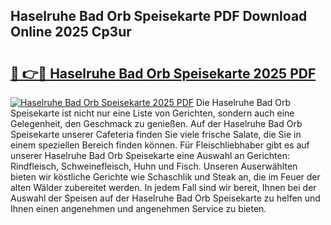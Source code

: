 ## Haselruhe Bad Orb Speisekarte PDF Download Online 2025 Cp3ur

# <h2><a href="http://gc9g8q.nevu.top/?p=Haselruhe+Bad+Orb+Speisekarte">🔗 👉🔴 Haselruhe Bad Orb Speisekarte 2025 PDF</a></h2>

[![Haselruhe Bad Orb Speisekarte 2025 PDF](https://i.imgur.com/dBaPXMq.png)](http://gc9g8q.nevu.top/?p=Haselruhe+Bad+Orb+Speisekarte)
Die Haselruhe Bad Orb Speisekarte ist nicht nur eine Liste von Gerichten, sondern auch eine Gelegenheit, den Geschmack zu genießen. Auf der Haselruhe Bad Orb Speisekarte unserer Cafeteria finden Sie viele frische Salate, die Sie in einem speziellen Bereich finden können. Für Fleischliebhaber gibt es auf unserer Haselruhe Bad Orb Speisekarte eine Auswahl an Gerichten: Rindfleisch, Schweinefleisch, Huhn und Fisch. Unseren Auserwählten bieten wir köstliche Gerichte wie Schaschlik und Steak an, die im Feuer der alten Wälder zubereitet werden. In jedem Fall sind wir bereit, Ihnen bei der Auswahl der Speisen auf der Haselruhe Bad Orb Speisekarte zu helfen und Ihnen einen angenehmen und angenehmen Service zu bieten.
